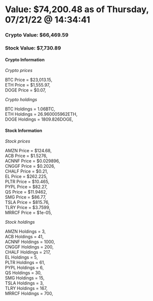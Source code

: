 # Value: $74,200.48 as of Thursday, 07/21/22 @ 14:34:41 

### Crypto Value: $66,469.59

### Stock Value: $7,730.89

#### Crypto Information 
*Crypto prices* 

BTC Price = $23,013.15,  
ETH Price = $1,555.97,  
DOGE Price = $0.07,  


*Crypto holdings* 

BTC Holdings = 1.06BTC,  
ETH Holdings = 26.960005962ETH,  
DOGE Holdings = 1809.826DOGE,  


#### Stock Information 

*Stock prices* 

AMZN Price = $124.68,  
ACB Price = $1.5276,  
ACNNF Price = $0.029896,  
CNGGF Price = $0.2026,  
CHALF Price = $0.21,  
EL Price = $262.225,  
PLTR Price = $10.465,  
PYPL Price = $82.27,  
QS Price = $11.9462,  
SMG Price = $86.77,  
TSLA Price = $815.76,  
TLRY Price = $3.7599,  
MRRCF Price = $1e-05,  


*Stock holdings* 

AMZN Holdings = 3,  
ACB Holdings = 41,  
ACNNF Holdings = 1000,  
CNGGF Holdings = 200,  
CHALF Holdings = 217,  
EL Holdings = 5,  
PLTR Holdings = 61,  
PYPL Holdings = 6,  
QS Holdings = 30,  
SMG Holdings = 15,  
TSLA Holdings = 3,  
TLRY Holdings = 167,  
MRRCF Holdings = 700,  


